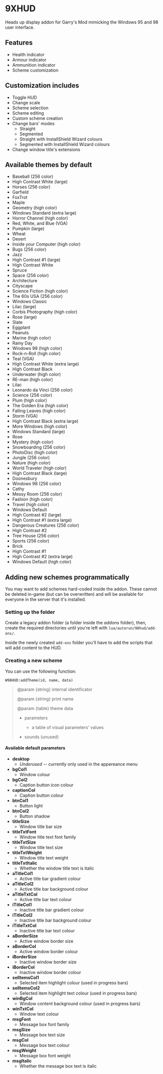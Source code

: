 # 9XHUD
Heads up display addon for Garry's Mod mimicking the Windows 95 and 98 user interface.

## Features
+   Health indicator
+   Armour indicator
+   Ammunition indicator
+   Scheme customization

## Customization includes
+   Toggle HUD
+   Change scale
+   Scheme selection
+   Scheme editing
+   Custom scheme creation
+   Change bars' modes
    +   Straight
    +   Segmented
    +   Straight with InstallShield Wizard colours
    +   Segmented with InstallShield Wizard colours
+   Change window title's extensions

## Available themes by default
+   Baseball (256 color)
+   High Contrast White (large)
+   Horses (256 color)
+   Garfield
+   FoxTrot
+   Maple
+   Geometry (high color)
+   Windows Standard (extra large)
+   Horror Channel (high color)
+   Red, White, and Blue (VGA)
+   Pumpkin (large)
+   Wheat
+   Desert
+   Inside your Computer (high color)
+   Bugs (256 color)
+   Jazz
+   High Contrast #1 (large)
+   High Contrast White
+   Spruce
+   Space (256 color)
+   Architecture
+   Cityscape
+   Science Fiction (high color)
+   The 60s USA (256 color)
+   Windows Classic
+   Lilac (large)
+   Corbis Photography (high color)
+   Rose (large)
+   Slate
+   Eggplant
+   Peanuts
+   Marine (high color)
+   Rainy Day
+   Windows 98 (high color)
+   Rock-n-Roll (high color)
+   Teal (VGA)
+   High Contrast White (extra large)
+   High Contrast Black
+   Underwater (high color)
+   RE-man (high color)
+   Lilac
+   Leonardo da Vinci (256 color)
+   Science (256 color)
+   Plum (high color)
+   The Golden Era (high color)
+   Falling Leaves (high color)
+   Storm (VGA)
+   High Contrast Black (extra large)
+   More Windows (high color)
+   Windows Standard (large)
+   Rose
+   Mystery (high color)
+   Snowboarding (256 color)
+   PhotoDisc (high color)
+   Jungle (256 color)
+   Nature (high color)
+   World Traveler (high color)
+   High Contrast Black (large)
+   Doonesbury
+   Windows 98 (256 color)
+   Cathy
+   Messy Room (256 color)
+   Fashion (high color)
+   Travel (high color)
+   Windows Default
+   High Contrast #2 (large)
+   High Contrast #1 (extra large)
+   Dangerous Creatures (256 color)
+   High Contrast #2
+   Tree House (256 color)
+   Sports (256 color)
+   Brick
+   High Contrast #1
+   High Contrast #2 (extra large)
+   Windows Default (high color)

## Adding new schemes programmatically
You may want to add schemes hard-coded inside the addon. These cannot be deleted
in-game (but can be overwritten) and will be available for everyone in the server
that it's installed.

### Setting up the folder
Create a legacy addon folder (a folder inside the _addons_ folder), then,
create the required directories until you're left with `lua/autorun/98hud/add-ons/`.

Inside the newly created `add-ons` folder you'll have to add the scripts that will
add content to the HUD.

### Creating a new scheme
You can use the following function:

`W98HUD:addTheme(id, name, data)`

> @param {string} internal identificator
>
> @param {string} print name
>
> @param {table} theme data
>
>   +   parameters
>
>       +   a table of visual parameters' values
>
>   +   sounds (unused)

#### Available default parameters
+   **desktop**
    +   _Underused_ -- currently only used in the appereance menu
+   **bgCol1**
    +   Window colour
+   **bgCol2**
    +   Caption button icon colour
+   **captionCol**
    +   Caption button colour
+   **btnCol1**
    +   Button light
+   **btnCol2**
    +   Button shadow
+   **titleSize**
    +   Window title bar size
+   **titleTxtFont**
    +   Window title text font family
+   **titleTxtSize**
    +   Window title text size
+   **titleTxtWeight**
    +   Window title text weight
+   **titleTxtItalic**
    +   Whether the window title text is italic
+   **aTitleCol1**
    +   Active title bar gradient colour
+   **aTitleCol2**
    +   Active title bar background colour
+   **aTitleTxtCol**
    +   Active title bar text colour
+   **iTitleCol1**
    +   Inactive title bar gradient colour
+   **iTitleCol2**
    +   Inactive title bar background colour
+   **iTitleTxtCol**
    +   Inactive title bar text colour
+   **aBorderSize**
    +   Active window border size
+   **aBorderCol**
    +   Active window border colour
+   **iBorderSize**
    +   Inactive window border size
+   **iBorderCol**
    +   Inactive window border colour
+   **selItemsCol1**
    +   Selected item highlight colour (used in progress bars)
+   **selItemsCol2**
    +   Selected item highlight text colour (used in progress bars)
+   **winBgCol**
    +   Window content background colour (used in progress bars)
+   **winTxtCol**
    +   Window text colour
+   **msgFont**
    +   Message box font family
+   **msgSize**
    +   Message box text size
+   **msgCol**
    +   Message box text colour
+   **msgWeight**
    +   Message box font weight
+   **msgItalic**
    +   Whether the message box text is italic
